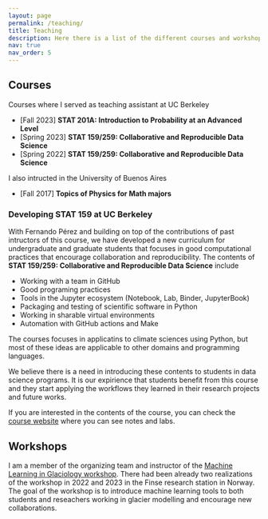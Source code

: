 ```yaml
---
layout: page
permalink: /teaching/
title: Teaching
description: Here there is a list of the different courses and workshops I taught. 
nav: true
nav_order: 5
---
```


## Courses 

Courses where I served as teaching assistant at UC Berkeley
- [Fall 2023] **STAT 201A:  Introduction to Probability at an Advanced Level**
- [Spring 2023] **STAT 159/259:  Collaborative and Reproducible Data Science**
- [Spring 2022] **STAT 159/259:  Collaborative and Reproducible Data Science**

I also intructed in the University of Buenos Aires 
- [Fall 2017] **Topics of Physics for Math majors**

### Developing STAT 159 at UC Berkeley

With Fernando Pérez and building on top of the contributions of past intructors of this course, we have developed a new curriculum for undergraduate and graduate students that focuses in good computational practices that encourage collaboration and reproducibility. The contents of **STAT 159/259:  Collaborative and Reproducible Data Science** include
- Working with a team in GitHub
- Good programing practices 
- Tools in the Jupyter ecosystem (Notebook, Lab, Binder, JupyterBook)
- Packaging and testing of scientific software in Python
- Working in sharable virtual environments
- Automation with GitHub actions and Make

The courses focuses in applicatins to climate sciences using Python, but most of these ideas are applicable to other domains and programming languages. 

We believe there is a need in introducing these contents to students in data science programs. It is our expirience that students benefit from this course and they start applying the workflows they learned in their research projects and future works. 

If you are interested in the contents of the course, you can check the [course website](https://ucb-stat-159-s23.github.io/site/) where you can see notes and labs.

## Workshops

I am a member of the organizing team and instructor of the [Machine Learning in Glaciology workshop](https://machine-learning-in-glaciology-workshop.github.io). There had been already two realizations of the workshop in 2022 and 2023 in the Finse research station in Norway. The goal of the workshop is to introduce machine learning tools to both students and reseachers working in glacier modelling and encourage new collaborations.  